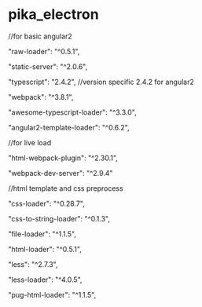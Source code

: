 # pika_electron
//for basic angular2

"raw-loader": "^0.5.1",

"static-server": "^2.0.6",

"typescript": "2.4.2", //version specific 2.4.2 for angular2

"webpack": "^3.8.1",

"awesome-typescript-loader": "^3.3.0",

"angular2-template-loader": "^0.6.2",


//for live load

"html-webpack-plugin": "^2.30.1",

"webpack-dev-server": "^2.9.4"

//html template and css preprocess

"css-loader": "^0.28.7",

"css-to-string-loader": "^0.1.3",

"file-loader": "^1.1.5",

"html-loader": "^0.5.1",

"less": "^2.7.3",

"less-loader": "^4.0.5",

"pug-html-loader": "^1.1.5",

